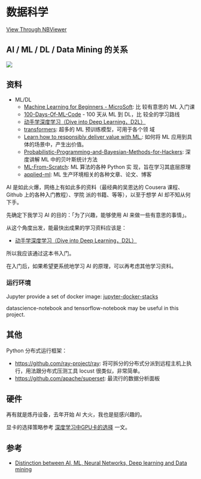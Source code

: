 # 数据科学

[View Through NBViewer](https://nbviewer.jupyter.org/github/ryan4yin/knowledge/tree/master/data-science/)

## AI / ML / DL / Data Mining 的关系

![](./_img/AI%20ML%20DL%20DataMining.jpg)

## 资料

- ML/DL
  - [Machine Learning for Beginners - MicroSoft](https://github.com/microsoft/ML-For-Beginners): 比
    较有意思的 ML 入门课
  - [100-Days-Of-ML-Code](https://github.com/Avik-Jain/100-Days-Of-ML-Code) - 100 天从 ML 到 DL，比
    较全的学习路线
  - [动手学深度学习（Dive into Deep Learning，D2L）](https://github.com/d2l-ai/d2l-zh)
  - [transformers](https://github.com/huggingface/transformers): 超多的 ML 预训练模型，可用于各个领
    域
  - [Learn how to responsibly deliver value with ML.](https://github.com/GokuMohandas/MadeWithML):
    如何将 ML 应用到具体的场景中，产生出价值。
  - [Probabilistic-Programming-and-Bayesian-Methods-for-Hackers](https://github.com/CamDavidsonPilon/Probabilistic-Programming-and-Bayesian-Methods-for-Hackers):
    深度讲解 ML 中的贝叶斯统计方法
  - [ML-From-Scratch](https://github.com/eriklindernoren/ML-From-Scratch): ML 算法的各种 Python 实
    现，旨在学习其底层原理
  - [applied-ml](https://github.com/eugeneyan/applied-ml): ML 生产环境相关的各种文章、论文、博客

AI 是如此火爆，网络上有如此多的资料（最经典的吴恩达的 Cousera 课程、Github 上的各种入门教程）、学院
派的书籍、等等），以至于想学 AI 却不知从何下手。

先确定下我学习 AI 的目的：「为了兴趣，能够使用 AI 来做一些有意思的事情」。

从这个角度出发，能最快出成果的学习资料应该是：

- [动手学深度学习（Dive into Deep Learning，D2L）](https://github.com/d2l-ai/d2l-zh)

所以我应该通过这本书入门。

在入门后，如果希望更系统地学习 AI 的原理，可以再考虑其他学习资料。

### 运行环境

Jupyter provide a set of docker image:
[jupyter-docker-stacks](https://jupyter-docker-stacks.readthedocs.io/en/latest/using/selecting.html)

datascience-notebook and tensorflow-notebook may be useful in this project.

## 其他

Python 分布式运行框架：

- https://github.com/ray-project/ray: 将可拆分的分布式分派到远程主机上执行，用法跟分布式压测工具
  locust 很类似，非常简单。
- https://github.com/apache/superset: 最流行的数据分析面板

## 硬件

再有就是炼丹设备，去年开始 AI 大火，我也是挺感兴趣的。

显卡的选择策略参考 [深度学习中GPU卡的选择](https://zhuanlan.zhihu.com/p/51380356) 一文。

## 参考

- [Distinction between AI, ML, Neural Networks, Deep learning and Data mining](https://softwareengineering.stackexchange.com/questions/366996/distinction-between-ai-ml-neural-networks-deep-learning-and-data-mining)
